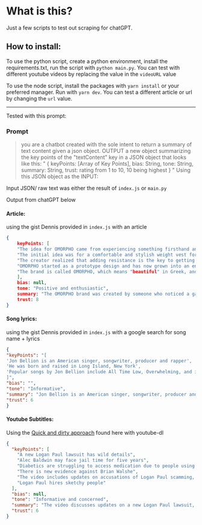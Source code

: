 # What is this?

Just a few scripts to test out scraping for chatGPT.

## How to install:

To use the python script, create a python environment, install the requirements.txt,
run the script with `python main.py`. You can test with different youtube videos by replacing the value in the `videoURL` value

To use the node script, install the packages with `yarn install` or your preferred manager. Run with `yarn dev`. You can test a different article or url by changing the `url` value.

---

Tested with this prompt:

### Prompt

> you are a chatbot created with the sole intent to return a summary of text content given a json object.
> OUTPUT a new object summarizing the key points of the "textContent" key in a JSON object that looks like this:
> "
> {
> keyPoints: [Array of Key Points],
> bias: String,
> tone: String,
> summary: String,
> trust: rating from 1 to 10, 10 being highest
> }
> "
> Using this JSON object as the INPUT:

Input JSON/ raw text was either the result of `index.js` or `main.py`

Output from chatGPT below

#### Article:

using the gist Dennis provided in `index.js` with an article

```json
{
    keyPoints: [
    "The idea for OMORPHO came from experiencing something firsthand and noticing something that could be done better",
    "The initial idea was for a comfortable and stylish weight vest for both men and women",
    "The creator realized that adding resistance is the key to getting stronger during training",
    "OMORPHO started as a prototype design and has now grown into an entire category of weighted fitness gear",
    "The brand is called OMORPHO, which means "beautiful" in Greek, and the goal is to design beautiful solutions for athletes and fitness enthusiasts"
    ],
    bias: null,
    tone: "Positive and enthusiastic",
    summary: "The OMORPHO brand was created by someone who noticed a gap in the market for a comfortable and stylish weight vest for both men and women. They realized that adding resistance is key to getting stronger during training and developed OMORPHO as a prototype design. It has now grown into an entire category of weighted fitness gear, with the goal of designing beautiful solutions for athletes and fitness enthusiasts. The brand is called OMORPHO, which means "beautiful" in Greek.",
    trust: 8
}
```

#### Song lyrics:

using the gist Dennis provided in `index.js` with a google search for song name + lyrics

```json
{
"keyPoints": "[
'Jon Bellion is an American singer, songwriter, producer and rapper',
'He was born and raised in Long Island, New York',
'Popular songs by Jon Bellion include All Time Low, Overwhelming, and iRobot'
]",
"bias": "",
"tone": "Informative",
"summary": "Jon Bellion is an American singer, songwriter, producer and rapper from Long Island, New York. He has 79 song lyrics sorted by album, including popular songs such as 'All Time Low', 'Overwhelming', and 'iRobot'",
"trust": 6
}
```

#### Youtube Subtitles:

Using the [Quick and dirty approach](https://stackoverflow.com/questions/53659427/python-retrieve-automatic-captions-with-youtube-dl-and-transform-to-transcript/56482709#56482709) found here with youtube-dl

```json
{
  "keyPoints": [
    "A new Logan Paul lawsuit has wild details",
    "Alec Baldwin may face jail time for five years",
    "Diabetics are struggling to access medication due to people using it for weight loss",
    "There is new evidence against Brian Walshe",
    "The video includes updates on accusations of Logan Paul scamming, threatening legal action and apologizing",
    "Logan Paul hires sketchy people"
  ],
  "bias": null,
  "tone": "Informative and concerned",
  "summary": "The video discusses updates on a new Logan Paul lawsuit, Alec Baldwin facing jail time, diabetics struggling to access medication due to misuse for weight loss, and new evidence against Brian Walshe. It also includes updates on accusations of Logan Paul scamming, threatening legal action and apologizing and hiring sketchy people",
  "trust": 6
}
```
